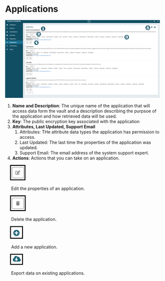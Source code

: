 # Applications

![applications](../assets/images/applications.png "Applications")


1. **Name and Description**: The unique name of the application that will access data form the vault and a description describing the purpsoe of the application and how retrieved data will be used.
2. **Key**: The public encryption key associated with the application
3. **Attributes, Last Updated, Support Email**
   1. Attributes: THe attribute data types the application has permission to access.
   2. Last Updated: The last time the properties of the application was updated.
   3. Support Email: The email address of the system support expert.
4. **Actions**: Actions that you can take on an application.

&nbsp;&nbsp;&nbsp;&nbsp;![edit](../assets/images/edit.png "Edit")

&nbsp;&nbsp;&nbsp;&nbsp;&nbsp;Edit the properties of an application.

&nbsp;&nbsp;&nbsp;&nbsp;![delete](../assets/images/delete.png "Delete")

&nbsp;&nbsp;&nbsp;&nbsp;&nbsp;Delete the application.

&nbsp;&nbsp;&nbsp;&nbsp;![Add](../assets/images/add.png "Add")

&nbsp;&nbsp;&nbsp;&nbsp;&nbsp;Add a new application.

&nbsp;&nbsp;&nbsp;&nbsp;![export](../assets/images/export.png "Export")

&nbsp;&nbsp;&nbsp;&nbsp;&nbsp;Export data on existing applications.
